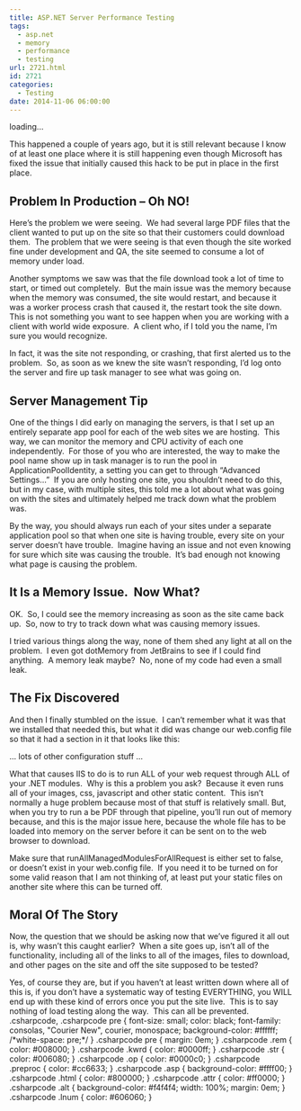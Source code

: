 ```yaml
---
title: ASP.NET Server Performance Testing
tags:
  - asp.net
  - memory
  - performance
  - testing
url: 2721.html
id: 2721
categories:
  - Testing
date: 2014-11-06 06:00:00
---
```


loading...

This happened a couple of years ago, but it is still relevant because I know of at least one place where it is still happening even though Microsoft has fixed the issue that initially caused this hack to be put in place in the first place.

Problem In Production – Oh NO!
------------------------------

Here’s the problem we were seeing.  We had several large PDF files that the client wanted to put up on the site so that their customers could download them.  The problem that we were seeing is that even though the site worked fine under development and QA, the site seemed to consume a lot of memory under load.

Another symptoms we saw was that the file download took a lot of time to start, or timed out completely.  But the main issue was the memory because when the memory was consumed, the site would restart, and because it was a worker process crash that caused it, the restart took the site down.  This is not something you want to see happen when you are working with a client with world wide exposure.  A client who, if I told you the name, I’m sure you would recognize.

In fact, it was the site not responding, or crashing, that first alerted us to the problem.  So, as soon as we knew the site wasn’t responding, I’d log onto the server and fire up task manager to see what was going on.

Server Management Tip
---------------------

One of the things I did early on managing the servers, is that I set up an entirely separate app pool for each of the web sites we are hosting.  This way, we can monitor the memory and CPU activity of each one independently.  For those of you who are interested, the way to make the pool name show up in task manager is to run the pool in ApplicationPoolIdentity, a setting you can get to through “Advanced Settings…”  If you are only hosting one site, you shouldn’t need to do this, but in my case, with multiple sites, this told me a lot about what was going on with the sites and ultimately helped me track down what the problem was.

By the way, you should always run each of your sites under a separate application pool so that when one site is having trouble, every site on your server doesn’t have trouble.  Imagine having an issue and not even knowing for sure which site was causing the trouble.  It’s bad enough not knowing what page is causing the problem.

It Is a Memory Issue.  Now What?
--------------------------------

OK.  So, I could see the memory increasing as soon as the site came back up.  So, now to try to track down what was causing memory issues.

I tried various things along the way, none of them shed any light at all on the problem.  I even got dotMemory from JetBrains to see if I could find anything.  A memory leak maybe?  No, none of my code had even a small leak.

The Fix Discovered
------------------

And then I finally stumbled on the issue.  I can’t remember what it was that we installed that needed this, but what it did was change our web.config file so that it had a section in it that looks like this:

<configuration>
... lots of other configuration stuff ...
  <system.webServer>
    <modules **runAllManagedModulesForAllRequests="true"**>

What that causes IIS to do is to run ALL of your web request through ALL of your .NET modules.  Why is this a problem you ask?  Because it even runs all of your images, css, javascript and other static content.  This isn’t normally a huge problem because most of that stuff is relatively small. But, when you try to run a be PDF through that pipeline, you’ll run out of memory because, and this is the major issue here, because the whole file has to be loaded into memory on the server before it can be sent on to the web browser to download.

Make sure that runAllManagedModulesForAllRequest is either set to false, or doesn’t exist in your web.config file.  If you need it to be turned on for some valid reason that I am not thinking of, at least put your static files on another site where this can be turned off.

Moral Of The Story
------------------

Now, the question that we should be asking now that we’ve figured it all out is, why wasn’t this caught earlier?  When a site goes up, isn’t all of the functionality, including all of the links to all of the images, files to download, and other pages on the site and off the site supposed to be tested?

Yes, of course they are, but if you haven’t at least written down where all of this is, if you don’t have a systematic way of testing EVERYTHING, you WILL end up with these kind of errors once you put the site live.  This is to say nothing of load testing along the way.  This can all be prevented. .csharpcode, .csharpcode pre { font-size: small; color: black; font-family: consolas, "Courier New", courier, monospace; background-color: #ffffff; /\*white-space: pre;\*/ } .csharpcode pre { margin: 0em; } .csharpcode .rem { color: #008000; } .csharpcode .kwrd { color: #0000ff; } .csharpcode .str { color: #006080; } .csharpcode .op { color: #0000c0; } .csharpcode .preproc { color: #cc6633; } .csharpcode .asp { background-color: #ffff00; } .csharpcode .html { color: #800000; } .csharpcode .attr { color: #ff0000; } .csharpcode .alt { background-color: #f4f4f4; width: 100%; margin: 0em; } .csharpcode .lnum { color: #606060; }